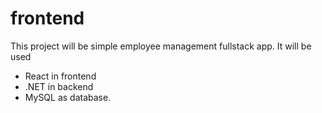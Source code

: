 # frontend

This project will be simple employee management fullstack app. 
It will be used
  - React in frontend
  - .NET in backend
  - MySQL as database.
